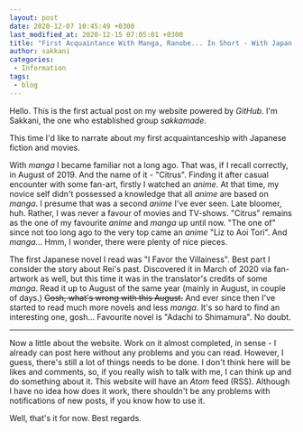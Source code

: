 ```yaml
---
layout: post
date: 2020-12-07 10:45:49 +0300
last_modified_at: 2020-12-15 07:05:01 +0300
title: "First Acquaintance With Manga, Ranobe... In Short - With Japan. And Briefly About the New Website."
author: sakkani
categories:
 - Information
tags:
 - blog
---
```


Hello. This is the first actual post on my  website powered by *GitHub*. I'm Sakkani, the one who established group *sakkamade*.


This time I'd like to narrate about my first acquaintanceship with Japanese fiction and movies.
<!-- more -->

With *manga* I became familiar not a long ago. That was, if I recall correctly, in August of 2019. And the name of it - "Citrus". Finding it after casual encounter with some fan-art, firstly I watched an *anime*. At that time, my novice self didn't possessed a knowledge that all *anime* are based on *manga*. I presume that was a second *anime* I've ever seen. Late bloomer, huh. Rather, I was never a favour of movies and TV-shows. 
"Citrus" remains as the one of my favourite *anime* and *manga* up until now. "The one of" since not too long ago to the very top came an *anime* "Liz to Aoi Tori". And *manga*... Hmm, I wonder, there were plenty of nice pieces.


The first Japanese novel I read was "I Favor the Villainess". Best part I consider <span class="spoiler">the story about Rei's past.</span>
Discovered it in March of 2020 via fan-artwork as well, but this time it was in the translator's credits of some *manga*. Read it up to August of the same year (mainly in August, in couple of days.) <del>Gosh, what's wrong with this August.</del> And ever since then I've started to read much more novels and less *manga*. 
It's so hard to find an interesting one, gosh...
Favourite novel  is "Adachi to Shimamura". No doubt.

---


Now a little about the website. 
Work on it almost completed, in sense - I already can post here without any problems and you can read. However, I guess, there's still a lot of things needs to be done.
I don't think here will be likes and comments, so, if you really wish to talk with me, I can think up and do something about it.
This website will have an *Atom* feed (RSS). Although I have no idea how does it work, there shouldn't be any problems with notifications of new posts, if you know how to use it.


Well, that's it for now. Best regards.